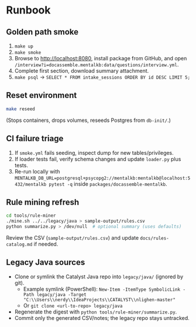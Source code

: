 ﻿# Runbook

## Golden path smoke
1. `make up`
2. `make smoke`
3. Browse to <http://localhost:8080>, install package from GitHub, and open `/interview?i=docassemble.mentalkb:data/questions/interview.yml`.
4. Complete first section, download summary attachment.
5. `make psql` → `SELECT * FROM intake_sessions ORDER BY id DESC LIMIT 5;`

## Reset environment
```bash
make reseed
```
(Stops containers, drops volumes, reseeds Postgres from `db-init/`.)

## CI failure triage
1. If `smoke.yml` fails seeding, inspect dump for new tables/privileges.
2. If loader tests fail, verify schema changes and update `loader.py` plus tests.
3. Re-run locally with `MENTALKB_DB_URL=postgresql+psycopg2://mentalkb:mentalkb@localhost:5432/mentalkb pytest -q` inside `packages/docassemble-mentalkb`.

## Rule mining refresh
```bash
cd tools/rule-miner
./mine.sh ../../legacy/java > sample-output/rules.csv
python summarize.py > /dev/null  # optional summary (uses defaults)
```
Review the CSV (`sample-output/rules.csv`) and update `docs/rules-catalog.md` if needed.

## Legacy Java sources
- Clone or symlink the Catalyst Java repo into `legacy/java/` (ignored by git).
  - Example symlink (PowerShell): `New-Item -ItemType SymbolicLink -Path legacy/java -Target "C:\\Users\\nerdy\\IdeaProjects\\CATALYST\\nlighen-master"`
  - Or `git clone <url-to-repo> legacy/java`
- Regenerate the digest with `python tools/rule-miner/summarize.py`.
- Commit only the generated CSV/notes; the legacy repo stays untracked.
